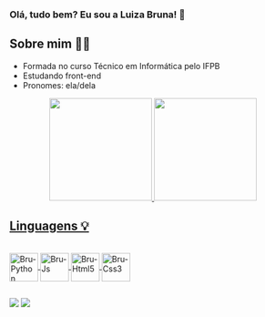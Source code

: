 ### Olá, tudo bem? Eu sou a Luiza Bruna! 👋

## Sobre mim 👩‍💻

- Formada no curso Técnico em Informática pelo IFPB
- Estudando front-end
- Pronomes: ela/dela

<div align="center">
  <a href="https://github.com/Brunalu28">
  <img height="180em" src="https://github-readme-stats.vercel.app/api?username=Brunalu28&show_icons=true&theme=buefyt&include_all_commits=true&count_private=true"/>
  <img height="180em" src="https://github-readme-stats.vercel.app/api/top-langs/?username=Brunalu28&layout=compact&langs_count=7&theme=buefyt"/>
</div>

## Linguagens 💡
  
<div>
<div style="display:inline_block"><br>
   <img align="center" alt="Bru-Python" height="50" width="50" src="https://cdn.jsdelivr.net/gh/devicons/devicon/icons/python/python-original-wordmark.svg">
   <img align="center" alt="Bru-Js" height="50" width="50" src="https://cdn.jsdelivr.net/gh/devicons/devicon/icons/javascript/javascript-original.svg">
   <img align="center" alt="Bru-Html5" height="50" width="50" src="https://cdn.jsdelivr.net/gh/devicons/devicon/icons/html5/html5-original-wordmark.svg">
   <img align="center" alt="Bru-Css3" height="50" width="50" src="https://cdn.jsdelivr.net/gh/devicons/devicon/icons/css3/css3-original-wordmark.svg">
</div>
  
## 
  
<div> 
 <a href = "mailto:bluizacontato@gmail.com"><img src="https://img.shields.io/badge/-Gmail-%23333?style=for-the-badge&logo=gmail&logoColor=white" target="_blank"></a>
  <a href="https://www.linkedin.com/in/luiza-bruna-apolinario-ribeiro-1679551a5/" target="_blank"><img src="https://img.shields.io/badge/-LinkedIn-%230077B5?style=for-the-badge&logo=linkedin&logoColor=white" target="_blank"></a> 
</div>


